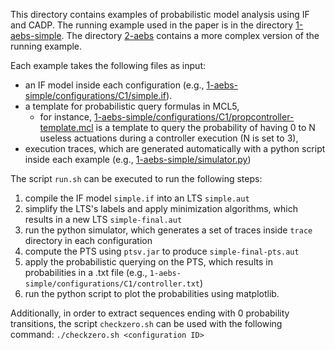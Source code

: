 This directory contains examples of probabilistic model analysis using IF and CADP. The running example used in the paper is in the directory [1-aebs-simple](./1-aebs-simple/). The directory [2-aebs](./2-aebs/) contains a more complex version of the running example. 

Each example takes the following files as input:
- an IF model inside each configuration (e.g., [1-aebs-simple/configurations/C1/simple.if](./1-aebs-simple/configurations/C1/simple.if)).
- a template for probabilistic query formulas in MCL5,
    - for instance, [1-aebs-simple/configurations/C1/propcontroller-template.mcl](./1-aebs-simple/configurations/C1/propcontroller-template.mcl) is a template to query the probability of having 0 to N useless actuations during a controller execution (N is set to 3),
- execution traces, which are generated automatically with a python script inside each example (e.g., [1-aebs-simple/simulator.py](./1-aebs-simple/simulator.py))

The script `run.sh` can be executed to run the following steps:
1. compile the IF model `simple.if` into an LTS `simple.aut`
2. simplify the LTS's labels and apply minimization algorithms, which results in a new LTS `simple-final.aut`
3. run the python simulator, which generates a set of traces inside `trace` directory in each configuration
4. compute the PTS using `ptsv.jar` to produce `simple-final-pts.aut`
5. apply the probabilistic querying on the PTS, which results in probabilities in a .txt file (e.g., `1-aebs-simple/configurations/C1/controller.txt`)
6. run the python script to plot the probabilities using matplotlib.

Additionally, in order to extract sequences ending with 0 probability transitions, the script `checkzero.sh` can be used with the following command:
``` ./checkzero.sh <configuration ID> ```
